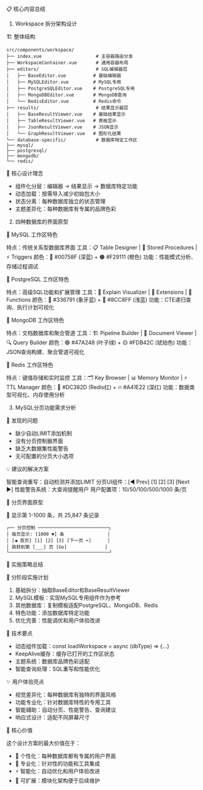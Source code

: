 📋 核心内容总结

1. Workspace 拆分架构设计

🏗️ 整体结构
```
src/components/workspace/
├── index.vue                    # 主容器路由分发
├── WorkspaceContainer.vue       # 通用容器布局
├── editors/                     # SQL编辑器层
│   ├── BaseEditor.vue          # 基础编辑器
│   ├── MySQLEditor.vue         # MySQL专用
│   ├── PostgreSQLEditor.vue    # PostgreSQL专用
│   ├── MongoDBEditor.vue       # MongoDB查询
│   └── RedisEditor.vue         # Redis命令
├── results/                     # 结果显示器层
│   ├── BaseResultViewer.vue    # 基础结果显示
│   ├── TableResultViewer.vue   # 表格显示
│   ├── JsonResultViewer.vue    # JSON显示
│   └── GraphResultViewer.vue   # 图形化结果
└── database-specific/           # 数据库特定工作区
├── mysql/
├── postgresql/
├── mongodb/
└── redis/

```

🎯 核心设计理念

- 组件化分层：编辑器 → 结果显示 → 数据库特定功能
- 动态加载：按需导入减少初始包大小
- 状态分离：每种数据库独立的状态管理
- 主题差异化：每种数据库有专属的品牌色彩

2. 四种数据库的界面原型

🐬 MySQL 工作区特色

特点：传统关系型数据库界面
工具：📋 Table Designer | 🔧 Stored Procedures | ⚡ Triggers
颜色：🔵 #00758F (深蓝) + 🟠 #F29111 (橙色)
功能：性能模式分析、存储过程调试

🐘 PostgreSQL 工作区特色

特点：高级SQL功能和扩展管理
工具：🎯 Explain Visualizer | 🔌 Extensions | 🧪 Functions
颜色：🔵 #336791 (象牙蓝) + 💫 #8CC8FF (浅蓝)
功能：CTE递归查询、执行计划可视化

🍃 MongoDB 工作区特色

特点：文档数据库和聚合管道
工具：🏗️ Pipeline Builder | 📄 Document Viewer | 🔍 Query Builder
颜色：🟢 #47A248 (叶子绿) + 🟡 #FDB42C (琥珀色)
功能：JSON查询构建、聚合管道可视化

🔴 Redis 工作区特色

特点：键值存储和实时监控
工具：🗂️ Key Browser | 📊 Memory Monitor | ⚡ TTL Manager
颜色：🔴 #DC382D (Redis红) + 🔥 #A41E22 (深红)
功能：数据类型可视化、内存使用分析

3. MySQL分页功能需求分析

🚨 发现的问题

- 缺少自动LIMIT添加机制
- 没有分页控制器界面
- 缺乏大数据集性能警告
- 无可配置的分页大小选项

💡 建议的解决方案

智能查询重写：自动检测并添加LIMIT
分页UI组件：[◀️ Prev] [1] [2] [3] [Next ▶️]
性能警告系统：大查询提醒用户
用户配置项：10/50/100/500/1000 条/页

🎨 分页界面原型

📄 显示第 1-1000 条，共 25,847 条记录
```
┌── 分页控制 ──────────────────────────┐
│ 每页显示: [1000 ▼] 条                │
│ [◀️ 首页] [1] [2] [3] [下一页 ➡️]      │
│ 跳转到第 [___] 页 [Go]              │
└─────────────────────────────────────┘
```

🎯 实施策略总结

📅 分阶段实施计划

1. 基础拆分：抽取BaseEditor和BaseResultViewer
2. MySQL模板：实现MySQL专用组件作为参考
3. 其他数据库：复制模板适配PostgreSQL、MongoDB、Redis
4. 特色功能：添加数据库特定功能
5. 优化完善：性能调优和用户体验改进

🔧 技术要点

- 动态组件加载：const loadWorkspace = async (dbType) => {...}
- KeepAlive缓存：缓存已打开的工作区状态
- 主题系统：数据库品牌色彩适配
- 智能查询处理：SQL重写和性能优化

✨ 用户体验亮点

- 视觉差异化：每种数据库有独特的界面风格
- 功能专业化：针对数据库特性的专用工具
- 智能辅助：自动分页、性能警告、查询建议
- 响应式设计：适配不同屏幕尺寸

🌟 核心价值

这个设计方案的最大价值在于：
- 🎨 个性化：每种数据库都有专属的用户界面
- 🚀 专业化：针对性的功能和工具集成
- ⚡ 智能化：自动优化和用户体验改进
- 🔧 可扩展：模块化架构便于后续维护